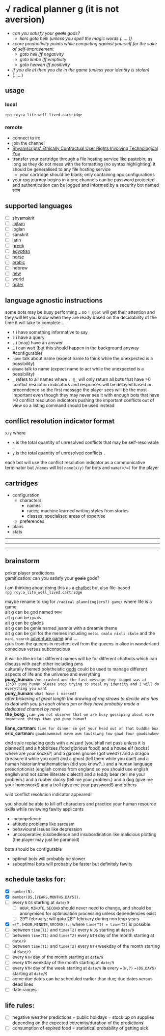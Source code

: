 # √ radical planner g (it is not aversion)
* *can you satisfy your <s>goals</s> gods?*
	* *liars goto hell! (unless you spell the magic words (…<!--outliars can also spell them paradoxically which is cancellative-->…))*
* *score productivity points while competing against yourself for the sake of self-improvement*
	* *goto hell iff negativity*
	* *goto limbo iff emptivity*
	* *goto heaven iff positivity*
* *if you die irl then you die in the game (unless your identity is stolen)*
* (……)
<!--
* *productivity gods*
* *gods of productivity*
* *optimise your life*
* *live a life well*
* *your life well lived*
* *your life in a cartridge*
* *life is a cartridge just waiting to be played*
* *cartridged life*
* *cartridge life*
* *a cartridge full of (fake) life*
* *fake life*
* **rpg: a life well lived**
* **radical planner g: you are not in control!** https://vignette.wikia.nocookie.net/ideas/images/0/05/Homer_in_Sector_7G.jpg
* **rpg: yolo**
	* **rpg: you only live once**
	* **rpg: you oughta look out**
* **rpg 2: reincarnation**
* **radical planner g: it is aversion**
-->

## usage
### local
`rpg roy:a_life_well_lived.cartridge`
### remote
* connect to irc
* join the channel
* [Shyamscripts' Ethically Contractual User Rights Involving Technological You](https://github.com/Shyam-Has-Your-Anomaly-Mitigated/Shyamscript/#yuser-license)
* transfer your cartridge through a file hosting service like pastebin; as long as they do not mess with the formatting (no syntax highlighting) it should be generalised to any file hosting service
	* your cartridge should be blank; only containing npc configurations
* your rpg journey begins in a pm; channels can be password protected and authentication can be logged and informed by a security bot named श्याम

## supported languages
* [ ] shyamskrit
* [ ] [lojban](https://mw.lojban.org/papri/Lojban)
* [ ] loglan
* [ ] sanskrit
* [ ] latin
* [ ] [greek](https://en.wikipedia.org/wiki/Rosetta_Stone)
* [ ] [egyptian](https://en.wikipedia.org/wiki/Rosetta_Stone)
* [ ] [norse](https://en.wikipedia.org/wiki/Vikings)
* [ ] [arabic](https://en.wikipedia.org/wiki/Book_of_Ingenious_Devices)
* [ ] hebrew
* [ ] [new](https://en.wikipedia.org/wiki/Template:Constructed_languages)
* [ ] [world](https://en.wikipedia.org/wiki/World_language#Living_world_languages)
* [ ] [order](https://en.wikipedia.org/wiki/Category:Languages_by_word_order)

## language agnostic instructions
some bots may be busy performing `…` so `! @bot` will get their attention and they will let you know when they are ready based on the decidability of the time it will take to complete `…`
* `!` i have something informative to say
* `?` i have a query
* `.` i (may) have an answer
* `…` i can wait (but this should happen in the background anyway #configurable)
* `name` talk about name (expect name to think while the unexpected is a possibility)
* `@name` talk to name (expect name to act while the unexpected is a possibility)
* `_` refers to all names where `. @_` will only return all bots that have >0 conflict resolution indicators and responses will be delayed based on precendence so the first message the player sees will be the most important even though they may never see it with enough bots that have >0 conflict resolution indicators pushing the important conflicts out of view so a listing command should be used instead

## conflict resolution indicator format
`x/y` where
* `x` is the total quantity of unresolved conflicts that may be self-resolvable `…`
* `y` is the total quantity of unresolved conflicts `.`

each bot will use the conflict resolution indicator as a communicative terminator but `/names` will list `name(x/y)` for bots and `name(∞/∞)` for the player

## cartridges
* configuration
	* characters
		* names
		* races; machine learned writing styles from stories
		* classes; specialised areas of expertise
	* preferences
* plans
* stats

---
---
---

## brainstorm

poker player predictions
<br>gamification: can you satisfy your <s>goals</s> gods?

i am thinking about doing this as a [chatbot](https://github.com/Shyam-Has-Your-Anomaly-Mitigated/Shyamscript/blob/master/_implementation#L12-L75) but also file-based
<br>`rpg roy:a_life_well_lived.cartridge`

maybe rename to rpg for `/radical plann(ing|ers?) game/` where life is a game
<br>alt g can be god named श्याम
<br>alt g can be goals
<br>alt g can be glados
<br>alt g can be genie named jeannie with a dreamie theme
<br>alt g can be girl for the memes including `melbi cmalu nixli ckule` and the `nani search` [adventure game](http://www.amzi.com/AdventureInProlog/a1start.php) and …
<br>girls from the queens in resident evil from the queens in alice in wonderland
<br>conscious versus subconscious

it will be like irc but different names will be for different chatbots which can discuss with each other including pms
<br>culturally themed polytheistic [gods](https://en.wikipedia.org/wiki/On_the_Internet,_nobody_knows_you're_a_dog) could be used to manage different aspects of life and the universe and everything
<br>**puny_human:** `/me crashed and the last message they logged was at 13:37 puny_human please stop trying to steal my identity and i will do everything you want`
<br>**puny_human:** `what have i missed?`
<br>*after bickering at great length the drawing of rng straws to decide who has to deal with you (in each others pm or they have probably made a dedicated channel by now)*
<br>**the_borg:** `⸘can you not observe that we are busy gossiping about more important things than you puny_human‽`

**liane_cartman:** `time for dinner so get your head out of that buddha box`
<br>**eric_cartman:** `gawddawmmiwt mawm awm tawlkiwng tow gawd fowr gawdsawkew`

dnd style replacing gods with a wizard (you shall not pass unless it is planned!) and a hobbitses (food glorious food!) and a house elf (socks! where are your socks?) and a garden gnome (got weed?) and a dragon (treasure it while you can!) and a ghost (tell them while you can!) and a human historian/mathematician (did you know?..) and a human language prescriptionist (english comes from england so you should use english english and not some illiterate dialect!) and a teddy bear (tell me your problem.) and a rubber ducky (tell me your problem.) and a dog (give me your homework!) and a troll (give me your password!) and others

wild conflict resolution indicator appeared!

you should be able to kill off characters and practice your human resource skills while reviewing fawlty applicants
* incompetence
* attitude problems like sarcasm
* behavioural issues like depression
* uncooperative disobedience and insubordination like malicious plotting (the player may just be paranoid)

bots should be configurable
* optimal bots will probably be slower
* suboptimal bots will probably be faster but definitely fawlty

## schedule tasks for:
* [x] `number(N).`
* [x] `member(DS,[YEARS,MONTHS,DAYS]).`
* [ ] every `N` `DS` starting at `date/9`
	* [ ] `HOUR`, `MINUTE`, `SECOND` should never need to change, and should be anonymised for optimisation processing unless dependencies exist
	* [ ] 29ᵗʰ february; will goto 28ᵗʰ february during non leap years
* [x] `=(T,[HOUR,MINUTE,SECOND]).`; where `time(T1) = time(T2)` is possible
* [ ] between `time(T1)` and `time(T2)` every `N` `DS` starting at `date/9`
* [ ] between `time(T1)` and `time(T2)` every `NTH` day of the month starting at `date/9`
* [ ] between `time(T1)` and `time(T2)` every `NTH` weekday of the month starting at `date/9`
* [ ] every `NTH` day of the month starting at `date/9`
* [ ] every `NTH` weekday of the month starting at `date/9`
* [ ] every `NTH` day of the week starting at `date/9` **is** every `=(N,7)` `=(DS,DAYS)` starting at `date/9`
* [ ] some due dates can be scheduled earlier than due; due dates versus dead lines
* [ ] date ranges

## life rules:
* [ ] negative weather predictions + public holidays = stock up on supplies depending on the expected extremity/duration of the predictions
* [ ] consumption of expired food = statistical probability of getting sick
